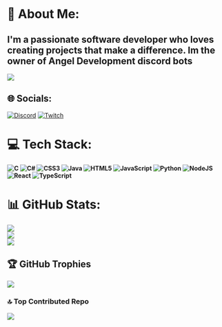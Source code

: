 # 💫 About Me:
I'm a passionate software developer who loves creating projects that make a difference.
Im the owner of Angel Development discord bots
---
[![](https://visitcount.itsvg.in/api?id=NNKTV28&icon=2&color=12)](https://visitcount.itsvg.in)

## 🌐 Socials:
[![Discord](https://img.shields.io/badge/Discord-%237289DA.svg?logo=discord&logoColor=white)](https://discord.gg/https://discord.gg/RQ2NB2V9av) [![Twitch](https://img.shields.io/badge/Twitch-%239146FF.svg?logo=Twitch&logoColor=white)](https://twitch.tv/nnktv28) 
<b>
# 💻 Tech Stack:
![C](https://img.shields.io/badge/c-%2300599C.svg?style=for-the-badge&logo=c&logoColor=white) ![C#](https://img.shields.io/badge/c%23-%23239120.svg?style=for-the-badge&logo=c-sharp&logoColor=white) ![CSS3](https://img.shields.io/badge/css3-%231572B6.svg?style=for-the-badge&logo=css3&logoColor=white) ![Java](https://img.shields.io/badge/java-%23ED8B00.svg?style=for-the-badge&logo=java&logoColor=white) ![HTML5](https://img.shields.io/badge/html5-%23E34F26.svg?style=for-the-badge&logo=html5&logoColor=white) ![JavaScript](https://img.shields.io/badge/javascript-%23323330.svg?style=for-the-badge&logo=javascript&logoColor=%23F7DF1E) ![Python](https://img.shields.io/badge/python-3670A0?style=for-the-badge&logo=python&logoColor=ffdd54) ![NodeJS](https://img.shields.io/badge/node.js-6DA55F?style=for-the-badge&logo=node.js&logoColor=white) ![React](https://img.shields.io/badge/react-%2320232a.svg?style=for-the-badge&logo=react&logoColor=%2361DAFB) ![TypeScript](https://img.shields.io/badge/typescript-%23007ACC.svg?style=for-the-badge&logo=typescript&logoColor=white)
 </b>
# 📊 GitHub Stats:
![](https://github-readme-stats.vercel.app/api?username=NNKTV28&theme=dark&hide_border=false&include_all_commits=false&count_private=false)<br/>
![](https://github-readme-streak-stats.herokuapp.com/?user=NNKTV28&theme=dark&hide_border=false)<br/>
![](https://github-readme-stats.vercel.app/api/top-langs/?username=NNKTV28&theme=dark&hide_border=false&include_all_commits=false&count_private=false&layout=compact)

## 🏆 GitHub Trophies
![](https://github-profile-trophy.vercel.app/?username=NNKTV28&theme=radical&no-frame=false&no-bg=true&margin-w=4)

### 🔝 Top Contributed Repo
![](https://github-contributor-stats.vercel.app/api?username=NNKTV28&limit=5&theme=dark&combine_all_yearly_contributions=true)


